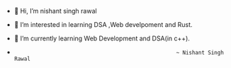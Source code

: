 - 👋 Hi, I’m nishant singh rawal
- 👀 I’m interested in learning DSA ,Web develpoment and Rust.
- 🌱 I’m currently learning Web Development and DSA(in c++).

-                                                        ~ Nishant Singh Rawal
  

<!---
nishantrawal2023/nishantrawal2023 is a ✨ special ✨ repository because its `README.md` (this file) appears on your GitHub profile.
You can click the Preview link to take a look at your changes.
--->
